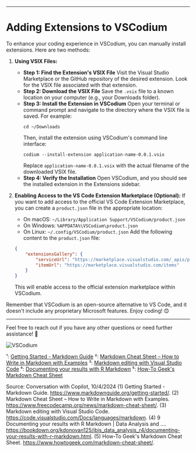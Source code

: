 
---

# Adding Extensions to VSCodium

To enhance your coding experience in VSCodium, you can manually install extensions. Here are two methods:

1. **Using VSIX Files:**
   - **Step 1: Find the Extension's VSIX File**
     Visit the Visual Studio Marketplace or the GitHub repository of the desired extension. Look for the VSIX file associated with that extension.
   - **Step 2: Download the VSIX File**
     Save the `.vsix` file to a known location on your computer (e.g., your Downloads folder).
   - **Step 3: Install the Extension in VSCodium**
     Open your terminal or command prompt and navigate to the directory where the VSIX file is saved. For example:
     ```
     cd ~/Downloads
     ```
     Then, install the extension using VSCodium's command line interface:
     ```
     codium --install-extension application-name-0.0.1.vsix
     ```
     Replace `application-name-0.0.1.vsix` with the actual filename of the downloaded VSIX file.
   - **Step 4: Verify the Installation**
     Open VSCodium, and you should see the installed extension in the Extensions sidebar.

2. **Enabling Access to the VS Code Extension Marketplace (Optional):**
   If you want to add access to the official VS Code Extension Marketplace, you can create a `product.json` file in the appropriate location:
   - On macOS: `~/Library/Application Support/VSCodium/product.json`
   - On Windows: `%APPDATA%\VSCodium\product.json`
   - On Linux: `~/.config/VSCodium/product.json`
   Add the following content to the `product.json` file: 
   ```json
   {
       "extensionsGallery": {
           "serviceUrl": "https://marketplace.visualstudio.com/_apis/public/gallery",
           "itemUrl": "https://marketplace.visualstudio.com/items"
       }
   }
   ```
   This will enable access to the official extension marketplace within VSCodium.

Remember that VSCodium is an open-source alternative to VS Code, and it doesn't include any proprietary Microsoft features. Enjoy coding! 😊

---

Feel free to reach out if you have any other questions or need further assistance! 🚀

![VSCodium](https://media.giphy.com/media/3o7TKzqBZU2vpxlG/giphy.gif)

¹: [Getting Started - Markdown Guide](https://www.markdownguide.org/getting-started/)
²: [Markdown Cheat Sheet – How to Write in Markdown with Examples](https://www.freecodecamp.org/news/markdown-cheat-sheet/)
³: [Markdown editing with Visual Studio Code](https://code.visualstudio.com/Docs/languages/markdown)
⁴: [Documenting your results with R Markdown](https://bookdown.org/kdonovan125/ibis_data_analysis_r4/documenting-your-results-with-r-markdown.html)
⁵: [How-To Geek's Markdown Cheat Sheet](https://www.howtogeek.com/markdown-cheat-sheet/)

Source: Conversation with Copilot, 10/4/2024
(1) Getting Started - Markdown Guide. https://www.markdownguide.org/getting-started/.
(2) Markdown Cheat Sheet – How to Write in Markdown with Examples. https://www.freecodecamp.org/news/markdown-cheat-sheet/.
(3) Markdown editing with Visual Studio Code. https://code.visualstudio.com/Docs/languages/markdown.
(4) 9 Documenting your results with R Markdown | Data Analysis and .... https://bookdown.org/kdonovan125/ibis_data_analysis_r4/documenting-your-results-with-r-markdown.html.
(5) How-To Geek's Markdown Cheat Sheet. https://www.howtogeek.com/markdown-cheat-sheet/.
